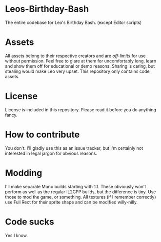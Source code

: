 # Leos-Birthday-Bash
The entire codebase for Leo's Birthday Bash. (except Editor scripts)

# Assets
All assets belong to their respective creators and are *off-limits* for use without permission. Feel free to glare at them for uncomfortably long, learn and show them off for educational or demo reasons. Sharing is caring, but stealing would make Leo very upset.
This repository only contains code assets.

# License
License is included in this repository. Please read it before you do anything fancy.

# How to contribute
You don't. I'll gladly use this as an issue tracker, but I'm certainly not interested in legal jargon for obvious reasons.

# Modding
I'll make separate Mono builds starting with 1.1.
These obviously won't perform as well as the regular IL2CPP builds, but the difference is tiny.
Use those to mod the game, or something.
All textures (if I remember correctly) use Full Rect for their sprite shape and can be modified willy-nilly.

# Code sucks
Yes I know.